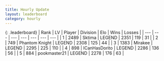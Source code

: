 ```yaml
---
title: Hourly Update
layout: leaderboard
category: hourly
---
```


{: .leaderboard}
| Rank | LV | Player | Division | Elo | Wins | Losses |
| --- | --- | --- | --- | --- | --- | --- |
| <span data-change="0">1</span> | 2489 | <span title="ID: 353063">Sktima</span> | LEGEND | <span data-change="0">2351</span> | <span data-change="0">119</span> | <span data-change="0">31</span> |
| <span data-change="0">2</span> | 749 | <span title="ID: 742939">Phantom Knight</span> | LEGEND | <span data-change="0">2308</span> | <span data-change="0">125</span> | <span data-change="0">44</span> |
| <span data-change="3">3</span> | 1383 | <span title="ID: 416373">Mirakee</span> | LEGEND | <span data-change="29">2295</span> | <span data-change="4">225</span> | <span data-change="0">110</span> |
| <span data-change="-1">4</span> | 898 | <span title="ID: 415713">ICanHasDorito</span> | LEGEND | <span data-change="-10">2286</span> | <span data-change="0">136</span> | <span data-change="1">56</span> |
| <span data-change="0">5</span> | 884 | <span title="ID: 652474">pookmaster21</span> | LEGEND | <span data-change="0">2278</span> | <span data-change="0">176</span> | <span data-change="0">63</span> |